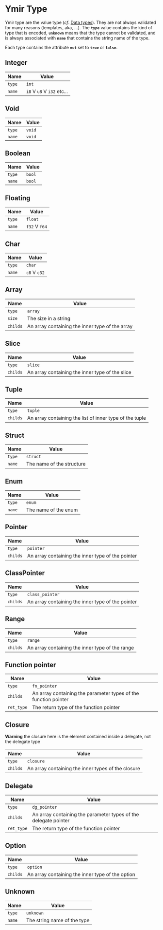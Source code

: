 # Ymir Type

Ymir type are the value type (*cf*. [Data
types](https://gnu-ymir.github.io/Documentations/en/primitives/types.html)). They
are not always validated for many reasons (templates, aka, ...). The
**`type`** value contains the kind of type that is encoded,
**`unknown`** means that the type cannot be validated, and is always
associated with **`name`** that contains the string name of the type.

Each type contains the attribute **`mut`** set to **`true`** or
**`false`**.

## Integer

| Name | Value |
| --- | --- |
| `type` | `int` |
| `name` | `i8` V `u8` V `i32` etc... |

## Void 

| Name | Value |
| --- | --- |
| `type` | `void` |
| `name` | `void` |

## Boolean

| Name | Value |
| --- | --- |
| `type` | `bool` |
| `name` | `bool` |


## Floating

| Name | Value |
| --- | --- |
| `type` | `float` |
| `name` | `f32` V `f64` |

## Char

| Name | Value |
| --- | --- |
| `type` | `char` |
| `name` | `c8` V `c32` |

## Array 

| Name | Value |
| --- | --- |
| `type` | `array` |
| `size` | The size in a string | 
| `childs` | An array containing the inner type of the array |

## Slice

| Name | Value |
| --- | --- |
| `type` | `slice` |
| `childs` | An array containing the inner type of the slice |

## Tuple

| Name | Value |
| --- | --- |
| `type` | `tuple` |
| `childs` | An array containing the list of inner type of the tuple |

## Struct

| Name | Value |
| --- | --- |
| `type` | `struct` |
| `name` | The name of the structure |

## Enum

| Name | Value |
| --- | --- |
| `type` | `enum` |
| `name` | The name of the enum |

## Pointer

| Name | Value |
| --- | --- |
| `type` | `pointer` |
| `childs` | An array containing the inner type of the pointer |

## ClassPointer

| Name | Value |
| --- | --- |
| `type` | `class_pointer` |
| `childs` | An array containing the inner type of the pointer |

## Range

| Name | Value |
| --- | --- |
| `type` | `range` |
| `childs` | An array containing the inner type of the range |

## Function pointer

| Name | Value |
| --- | --- |
| `type` | `fn_pointer` |
| `childs` | An array containing the parameter types of the function pointer |
| `ret_type` | The return type of the function pointer |

## Closure

**Warning** the closure here is the element contained inside a delegate, not the delegate type

| Name | Value |
| --- | --- |
| `type` | `closure` |
| `childs` | An array containing the inner types of the closure |


## Delegate

| Name | Value |
| --- | --- |
| `type` | `dg_pointer` |
| `childs` | An array containing the parameter types of the delegate pointer |
| `ret_type` | The return type of the function pointer |

## Option 

| Name | Value |
| --- | --- |
| `type` | `option` |
| `childs` | An array containing the inner type of the option |


## Unknown

| Name | Value |
| --- | --- |
| `type` | `unknown` |
| `name` | The string name of the type |


